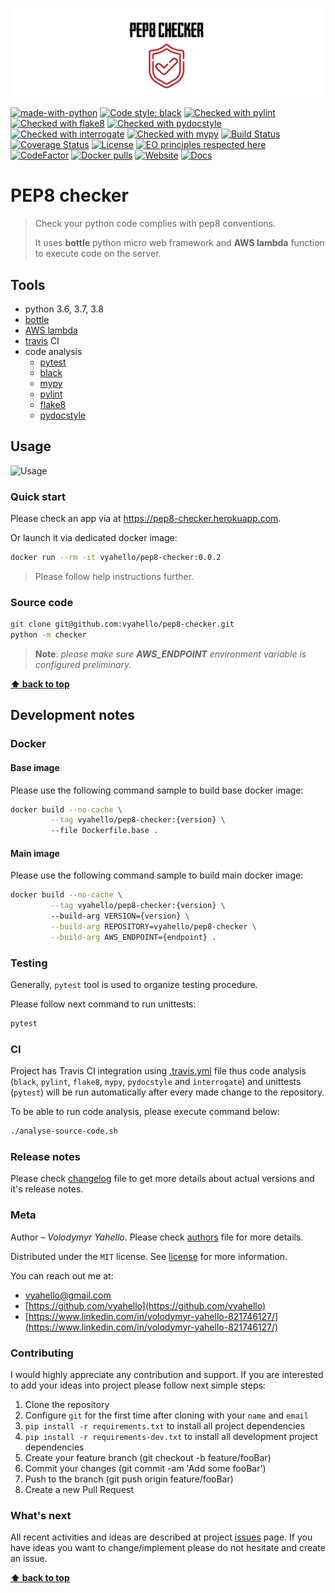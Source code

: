 ![Screenshot](logo.png)

[![made-with-python](https://img.shields.io/badge/Made%20with-Python-1f425f.svg)](https://www.python.org/)
[![Code style: black](https://img.shields.io/badge/code%20style-black-000000.svg)](https://github.com/psf/black)
[![Checked with pylint](https://img.shields.io/badge/pylint-checked-blue)](https://www.pylint.org)
[![Checked with flake8](https://img.shields.io/badge/flake8-checked-blue)](http://flake8.pycqa.org/)
[![Checked with pydocstyle](https://img.shields.io/badge/pydocstyle-checked-yellowgreen)](http://www.pydocstyle.org/)
[![Checked with interrogate](https://img.shields.io/badge/interrogate-checked-yellowgreen)](https://interrogate.readthedocs.io/en/latest/)
[![Checked with mypy](http://www.mypy-lang.org/static/mypy_badge.svg)](http://mypy-lang.org/)
[![Build Status](https://travis-ci.org/vyahello/pep8-checker.svg?branch=master)](https://travis-ci.org/vyahello/pep8-checker)
[![Coverage Status](https://coveralls.io/repos/github/vyahello/pep8-checker/badge.svg?branch=master)](https://coveralls.io/github/vyahello/pep8-checker?branch=master)
[![License](https://img.shields.io/badge/license-MIT-green.svg)](LICENSE.md)
[![EO principles respected here](https://www.elegantobjects.org/badge.svg)](https://www.elegantobjects.org)
[![CodeFactor](https://www.codefactor.io/repository/github/vyahello/pep8-checker/badge)](https://www.codefactor.io/repository/github/vyahello/pep8-checker)
[![Docker pulls](https://img.shields.io/docker/pulls/vyahello/pep8-checker.svg)](https://hub.docker.com/repository/docker/vyahello/pep8-checker)
[![Website](https://img.shields.io/website?url=https%3A%2F%2Fpep8-checker.herokuapp.com)](https://pep8-checker.herokuapp.com)
[![Docs](https://img.shields.io/badge/docs-github-orange)](https://vyahello.github.io/pep8-checker)

# PEP8 checker

> Check your python code complies with pep8 conventions.
> 
> It uses **bottle** python micro web framework and **AWS lambda** function to execute code on the server.

## Tools

- python 3.6, 3.7, 3.8
- [bottle](https://bottlepy.org/docs/dev/tutorial.html)
- [AWS lambda](https://aws.amazon.com/)
- [travis](https://travis-ci.org/) CI
- code analysis
  - [pytest](https://pypi.org/project/pytest/)
  - [black](https://black.readthedocs.io/en/stable/)
  - [mypy](http://mypy.readthedocs.io/en/latest)
  - [pylint](https://www.pylint.org/)
  - [flake8](http://flake8.pycqa.org/en/latest/)
  - [pydocstyle](https://github.com/PyCQA/pydocstyle)

## Usage
![Usage](demo.gif)

### Quick start
Please check an app via at https://pep8-checker.herokuapp.com.

Or launch it via dedicated docker image:
```bash
docker run --rm -it vyahello/pep8-checker:0.0.2
```
> Please follow help instructions further.

### Source code
```bash
git clone git@github.com:vyahello/pep8-checker.git
python -m checker
```
>  **Note**: _please make sure **AWS_ENDPOINT** environment variable is configured preliminary._

**[⬆ back to top](#pep8-checker)**

## Development notes

### Docker 

#### Base image
Please use the following command sample to build base docker image:
```bash
docker build --no-cache \
         --tag vyahello/pep8-checker:{version} \ 
         --file Dockerfile.base .
```

#### Main image
Please use the following command sample to build main docker image:
```bash
docker build --no-cache \
         --tag vyahello/pep8-checker:{version} \ 
         --build-arg VERSION={version} \
         --build-arg REPOSITORY=vyahello/pep8-checker \
         --build-arg AWS_ENDPOINT={endpoint} .
```

### Testing

Generally, `pytest` tool is used to organize testing procedure.

Please follow next command to run unittests:
```bash
pytest
```

### CI

Project has Travis CI integration using [.travis.yml](.travis.yml) file thus code analysis (`black`, `pylint`, `flake8`, `mypy`, `pydocstyle` and `interrogate`) and unittests (`pytest`) will be run automatically after every made change to the repository.

To be able to run code analysis, please execute command below:
```bash
./analyse-source-code.sh
```
### Release notes

Please check [changelog](CHANGELOG.md) file to get more details about actual versions and it's release notes.

### Meta

Author – _Volodymyr Yahello_. Please check [authors](AUTHORS.md) file for more details.

Distributed under the `MIT` license. See [license](LICENSE.md) for more information.

You can reach out me at:
* [vyahello@gmail.com](vyahello@gmail.com)
* [https://github.com/vyahello](https://github.com/vyahello)
* [https://www.linkedin.com/in/volodymyr-yahello-821746127/](https://www.linkedin.com/in/volodymyr-yahello-821746127/)

### Contributing

I would highly appreciate any contribution and support. If you are interested to add your ideas into project please follow next simple steps:

1. Clone the repository
2. Configure `git` for the first time after cloning with your `name` and `email`
3. `pip install -r requirements.txt` to install all project dependencies
4. `pip install -r requirements-dev.txt` to install all development project dependencies
5. Create your feature branch (git checkout -b feature/fooBar)
6. Commit your changes (git commit -am 'Add some fooBar')
7. Push to the branch (git push origin feature/fooBar)
8. Create a new Pull Request

### What's next

All recent activities and ideas are described at project [issues](https://github.com/vyahello/pep8-checker/issues) page. 
If you have ideas you want to change/implement please do not hesitate and create an issue.

**[⬆ back to top](#pep8-checker)**
